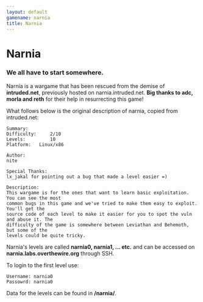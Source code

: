 ```yaml
---
layout: default
gamename: narnia
title: Narnia
---
```


Narnia
======

### We all have to start somewhere.

Narnia is a wargame that has been rescued from the demise of
**intruded.net**, previously hosted on narnia.intruded.net. **Big thanks
to adc, morla and reth** for their help in resurrecting this game!

What follows below is the original description of narnia, copied from
intruded.net:

    Summary:
    Difficulty:     2/10
    Levels:         10
    Platform:   Linux/x86

    Author:
    nite

    Special Thanks:
    lx_jakal for pointing out a bug that made a level easier =)

    Description:
    This wargame is for the ones that want to learn basic exploitation. You can see the most
    common bugs in this game and we've tried to make them easy to exploit. You'll get the
    source code of each level to make it easier for you to spot the vuln and abuse it. The
    difficulty of the game is somewhere between Leviathan and Behemoth, but some of the
    levels could be quite tricky.

Narnia's levels are called **narnia0, narnia1, ... etc.** and can be
accessed on **narnia.labs.overthewire.org** through SSH.

To login to the first level use:

    Username: narnia0
    Passowrd: narnia0

Data for the levels can be found in **/narnia/**.

